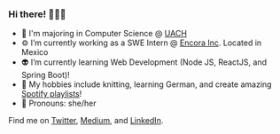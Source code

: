 ### Hi there! 👩🏻‍💻

- 👾  I'm majoring in Computer Science @ [UACH](https://www.uach.mx)
- ⚙️  I’m currently working as a SWE Intern @ [Encora Inc](https://www.encora.com). Located in Mexico
- 👽  I’m currently learning Web Development (Node JS, ReactJS, and Spring Boot)!
- 🧶  My hobbies include knitting, learning German, and create amazing [Spotify playlists](https://open.spotify.com/user/julietgur?si=oD5S8FCvTV-Tj2DM52sqrg)! 
- 👻  Pronouns: she/her


Find me on [Twitter](https://twitter.com/devjuliet), [Medium](https://devjuliet.medium.com), and [LinkedIn](https://www.linkedin.com/in/devjuliet/).
